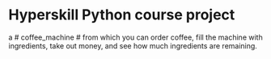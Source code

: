 # Hyperskill Python course project

a # coffee_machine # from which you can order coffee, fill the machine with ingredients, take out money, and see how much ingredients are remaining.
